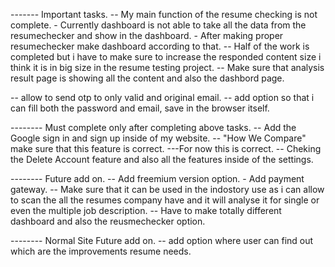 ------- Important tasks.
-- My main function of the resume checking is not complete. - Currently dashboard is not able to take all the data from the resumechecker and show in the dashboard. - After making proper resumechecker make dashboard according to that.
-- Half of the work is completed but i have to make sure to increase the responded content size i think it is in big size in the resume testing project.
-- Make sure that analysis result page is showing all the content and also the dashbord page.

-- allow to send otp to only valid and original email.
-- add option so that i can fill both the password and email, save in the browser itself.

-------- Must complete only after completing above tasks.
-- Add the Google sign in and sign up inside of my website.
-- "How We Compare" make sure that this feature is correct. ---For now this is correct.
-- Cheking the Delete Account feature and also all the features inside of the settings.

-------- Future add on.
-- Add freemium version option. - Add payment gateway.
-- Make sure that it can be used in the indostory use as i can allow to scan the all the resumes company have and it will analyse it for single or even the multiple job description.
-- Have to make totally different dashboard and also the reusmechecker option.

-------- Normal Site Future add on.
-- add option where user can find out which are the improvements resume needs.
